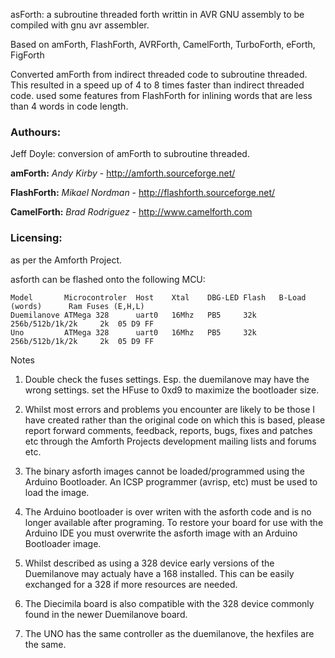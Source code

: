 asForth: a subroutine threaded forth writtin in AVR GNU assembly to be compiled with gnu avr assembler.

Based on amForth, FlashForth, AVRForth, CamelForth, TurboForth, eForth, FigForth

Converted amForth from indirect threaded code to subroutine threaded.  This resulted in a speed up of 4 to 8 times faster than indirect threaded code.  used some features from FlashForth for inlining words that are less than 4 words in code length. 

### Authours:

 Jeff Doyle: conversion of amForth to subroutine threaded.

 **amForth:**   *Andy Kirby* - http://amforth.sourceforge.net/
 
 **FlashForth:**   *Mikael Nordman* - http://flashforth.sourceforge.net/
 
 **CamelForth:**   *Brad Rodriguez* - http://www.camelforth.com

### Licensing:

as per the Amforth Project.


asforth can be flashed onto the following MCU:

    Model		Microcontroler	Host	Xtal	DBG-LED	Flash	B-Load (words)    	Ram	Fuses (E,H,L)
    Duemilanove	ATMega 328	    uart0	16Mhz	PB5	    32k	    256b/512b/1k/2k		2k	05 D9 FF
    Uno         ATMega 328	    uart0	16Mhz	PB5	    32k	    256b/512b/1k/2k		2k	05 D9 FF


Notes

1. Double check the fuses settings. Esp. the duemilanove may have the wrong settings. set the HFuse to 0xd9
   to maximize the bootloader size.

2. Whilst most errors and problems you encounter are likely to be those I have created rather than the original 
   code on which this is based, please report forward comments, feedback, reports, bugs, fixes and patches etc 
   through the Amforth Projects development mailing lists and forums etc.

3. The binary asforth images cannot be loaded/programmed using the Arduino Bootloader. An ICSP programmer 
   (avrisp, etc) must be used to load the image.

4. The Arduino bootloader is over writen with the asforth code and is no longer available after programing. 
   To restore your board for use with the Arduino IDE you must overwrite the asforth image with an Arduino 
   Bootloader image.
 
5. Whilst described as using a 328 device early versions of the Duemilanove may actualy have a 168 installed. 
   This can be easily exchanged for a 328 if more resources are needed.  

6. The Diecimila board is also compatible with the 328 device commonly found in the newer Duemilanove board.

   
7. The UNO has the same controller as the duemilanove, the hexfiles are the same.

